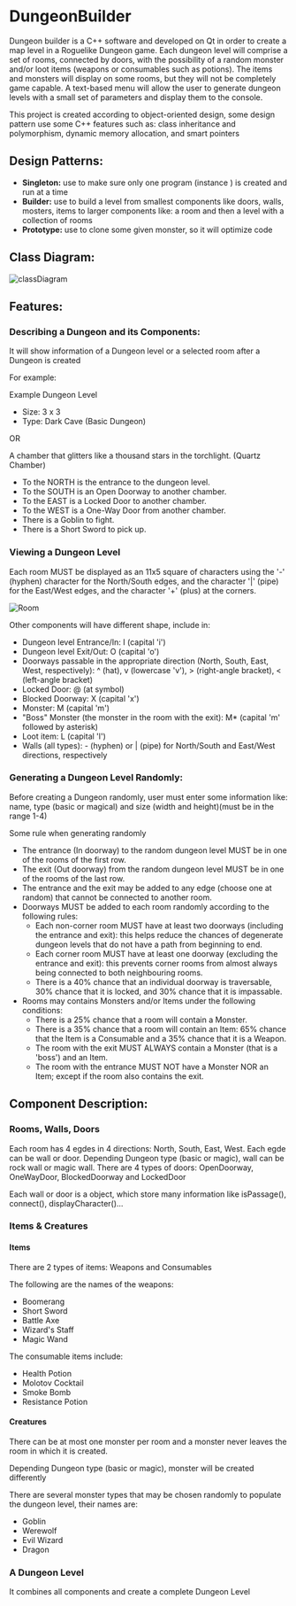 # DungeonBuilder

Dungeon builder is a C++ software and developed on Qt in order to create a map level in a Roguelike Dungeon game. 
Each dungeon level will comprise a set of rooms, connected by doors, with the possibility of a random monster and/or loot items (weapons or consumables such as potions). 
The items and monsters will display on some rooms, but they will not be completely game capable.
A text-based menu will allow the user to generate dungeon levels with a small set of parameters and display them to the console.

This project is created according to object-oriented design, some design pattern 
use some C++ features such as: class inheritance and polymorphism, dynamic memory allocation, and smart pointers

## Design Patterns:

* **Singleton:** use to make sure only one program (instance ) is created and run at a time
* **Builder:** use to build a level from smallest components like doors, walls, mosters, items to larger components like: a room and then a level with a collection of rooms
* **Prototype:**  use to clone some given monster, so it will optimize code

## Class Diagram:

![classDiagram](https://res.cloudinary.com/ngochieua2/image/upload/v1621400139/github/classDiagram_jhysnk.png)

## Features:

### Describing a Dungeon and its Components:

It will show information of a Dungeon level or a selected room after a Dungeon is created

For example:

Example Dungeon Level
* Size: 3 x 3
* Type: Dark Cave (Basic Dungeon)

OR

A chamber that glitters like a thousand stars in the torchlight. (Quartz Chamber)
* To the NORTH is the entrance to the dungeon level.
* To the SOUTH is an Open Doorway to another chamber.
* To the EAST is a Locked Door to another chamber.
* To the WEST is a One-Way Door from another chamber.
* There is a Goblin to fight.
* There is a Short Sword to pick up.

### Viewing a Dungeon Level

Each room MUST be displayed as an 11x5 square of characters using the '-' (hyphen) character for the North/South edges, and the character '|' (pipe) for the East/West edges, and the character '+' (plus) at the corners.

![Room](https://res.cloudinary.com/ngochieua2/image/upload/v1621419309/github/room_bqph8u.png)

Other components will have different shape, include in:
* Dungeon level Entrance/In: I (capital 'i')
* Dungeon level Exit/Out: O (capital 'o')
* Doorways passable in the appropriate direction (North, South, East, West, respectively): ^ (hat), v (lowercase 'v'), > (right-angle bracket), < (left-angle bracket)
* Locked Door: @ (at symbol)
* Blocked Doorway: X (capital 'x')
* Monster: M (capital 'm')
* "Boss" Monster (the monster in the room with the exit): M* (capital 'm' followed by asterisk)
* Loot item: L (capital 'l')
* Walls (all types): - (hyphen) or | (pipe) for North/South and East/West directions, respectively

### Generating a Dungeon Level Randomly:

Before creating a Dungeon randomly, user must enter some information like: name, type (basic or magical) and size (width and height)(must be in the range 1-4)

Some rule when generating randomly
* The entrance (In doorway) to the random dungeon level MUST be in one of the rooms of the first row.
* The exit (Out doorway) from the random dungeon level MUST be in one of the rooms of the last row.
* The entrance and the exit may be added to any edge (choose one at random) that cannot be connected to another room.
* Doorways MUST be added to each room randomly according to the following rules:
  * Each non-corner room MUST have at least two doorways (including the entrance and exit): this helps reduce the chances of degenerate dungeon levels that do not have a path from beginning to end.
  * Each corner room MUST have at least one doorway (excluding the entrance and exit): this prevents corner rooms from almost always being connected to both neighbouring rooms.
  * There is a 40% chance that an individual doorway is traversable, 30% chance that it is locked, and 30% chance that it is impassable.
* Rooms may contains Monsters and/or Items under the following conditions:
  * There is a 25% chance that a room will contain a Monster.
  * There is a 35% chance that a room will contain an Item: 65% chance that the Item is a Consumable and a 35% chance that it is a Weapon.
  * The room with the exit MUST ALWAYS contain a Monster (that is a 'boss') and an Item.
  * The room with the entrance MUST NOT have a Monster NOR an Item; except if the room also contains the exit.

## Component Description:

### Rooms, Walls, Doors 

Each room has 4 egdes in 4 directions: North, South, East, West. Each egde can be wall or door.
Depending Dungeon type (basic or magic), wall can be rock wall or magic wall. 
There are 4 types of doors: OpenDoorway, OneWayDoor, BlockedDoorway and LockedDoor

Each wall or door is a object, which store many information like isPassage(), connect(), displayCharacter()...

### Items & Creatures

#### Items

There are 2 types of items: Weapons and Consumables 

The following are the names of the weapons:
* Boomerang
* Short Sword
* Battle Axe
* Wizard's Staff
* Magic Wand

The consumable items include: 
* Health Potion
* Molotov Cocktail
* Smoke Bomb
* Resistance Potion

#### Creatures

There can be at most one monster per room and a monster never leaves the room in which it is created.

Depending Dungeon type (basic or magic), monster will be created differently

There are several monster types that may be chosen randomly to populate the dungeon level, their names are:
* Goblin
* Werewolf
* Evil Wizard
* Dragon

###  A Dungeon Level

It combines all components and create a complete Dungeon Level
